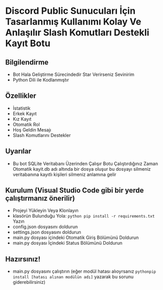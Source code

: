 # Discord Public Sunucuları İçin Tasarlanmış Kullanımı Kolay Ve Anlaşılır Slash Komutları Destekli Kayıt Botu

## Bilgilendirme

- Bot Hala Geliştirme Sürecindedir Star Verirseniz Sevinirim
- Python Dili ile Kodlanmıştır

## Özellikler
- İstatistik
- Erkek Kayıt
- Kız Kayıt
- Otomatik Rol
- Hoş Geldin Mesajı
- Slash Komutlarını Destekler

## Uyarılar
- Bu bot SQLite Veritabanı Üzerinden Çalışır Botu Çalıştırdığınız Zaman Otomatik kayit.db adı altında bir dosya oluşur bu dosyayı silmeniz veritabanına kayıtlı kişileri silmeniz anlamına gelir

## Kurulum (Visual Studio Code gibi bir yerde çalıştırmanız önerilir)

- Projeyi Yükleyin Veya Klonlayın
- klasörün Bulunduğu Yola: ```python pip install -r requirements.txt``` Yazın
- config.json dosyasını doldurun
- settings.json dosyasını doldurun
- main.py dosyası içindeki Otomatik Giriş Bölümünü Doldurun
- main.py dosyası İçindeki Status Bölümünü Doldurun

## Hazırsınız!
- main.py dosyasını çalıştırın (eğer modül hatası alıoyrsanız ```pythonpip install [hatası alınan modülün adı]``` yazarak bu sorunu giderebilirsiniz)
